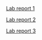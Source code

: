[Lab report 1](lab-report-1-week-2.html)

[Lab report 2](Lab-report-2.html)

[Lab report 3](lab-report-3-week-6.html)
